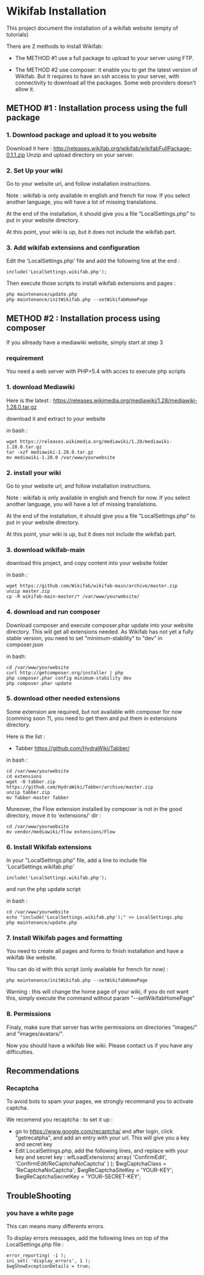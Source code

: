 # Wikifab Installation

This project document the installation of a wikifab website (empty of tutorials)

There are 2 methods to install Wikifab:

* The METHOD #1 use a full package to upload to your server using FTP.

* The METHOD #2 use composer: it enable you to get the latest version of Wikifab. But It requires to have an ssh access to your server, with connectivity to download all the packages. Some web providers doesn't allow it.


## METHOD #1 : Installation process using the full package

### 1. Download package and upload it to you website

Download it here : http://releases.wikifab.org/wikifab/wikifabFullPackage-0.1.1.zip
Unzip and upload directory on your server.

### 2. Set Up your wiki

Go to your website url, and follow installation instructions.

Note : wikifab is only available in english and french for now. If you select another language, you will have a lot of missing translations.

At the end of the installation, it should give you a file "LocalSettings.php" to put in your website directory.

At this point, your wiki is up, but it does not include the wikifab part.

### 3. Add wikifab extensions and configuration

Edit the 'LocalSettings.php' file and add the following line at the end :

	include('LocalSettings.wikifab.php');
	
Then execute those scripts to install wikifab extensions and pages :

	php maintenance/update.php
	php maintenance/initWikifab.php --setWikifabHomePage


## METHOD #2 : Installation process using composer

If you allready have a mediawiki website, simply start at step 3

### requirement

You need a web server with PHP>5.4 with acces to execute php scripts

### 1. download Mediawiki

Here is the latest : https://releases.wikimedia.org/mediawiki/1.28/mediawiki-1.28.0.tar.gz

download it and extract to your website

in bash : 

	wget https://releases.wikimedia.org/mediawiki/1.28/mediawiki-1.28.0.tar.gz
	tar -xzf mediawiki-1.28.0.tar.gz
	mv mediawiki-1.28.0 /var/www/yourwebsite

### 2. install your wiki

Go to your website url, and follow installation instructions.

Note : wikifab is only available in english and french for now. If you select another language, you will have a lot of missing translations.

At the end of the installation, it should give you a file "LocalSettings.php" to put in your website directory.

At this point, your wiki is up, but it does not include the wikifab part.


### 3. download wikifab-main

download this project, and copy content into your website folder

in bash :

	wget https://github.com/Wikifab/wikifab-main/archive/master.zip
	unzip master.zip
	cp -R wikifab-main-master/* /var/www/yourwebsite/
	
### 4. download and run composer

Download composer and execute composer.phar update into your website directory. This will get all extensions needed.
As Wikifab has not yet a fully stable version, you need to set "minimum-stability" to "dev" in composer.json

in bash:

	cd /var/www/yourwebsite
	curl http://getcomposer.org/installer | php
	php composer.phar config minimum-stability dev
	php composer.phar update

### 5. download other needed extensions

Some extension are required, but not available with composer for now (comming soon ?), you need to get them and put them in extensions directory.

Here is the list : 
 * Tabber https://github.com/HydraWiki/Tabber/

in bash :

	cd /var/www/yourwebsite
	cd extensions
	wget -O tabber.zip  https://github.com/HydraWiki/Tabber/archive/master.zip
	unzip tabber.zip
	mv Tabber-master Tabber
	
Moreover, the Flow extension installed by composer is not in the good directory, move it to 'extensions/' dir :
	
	cd /var/www/yourwebsite
	mv vendor/mediawiki/flow extensions/Flow
	

### 6. Install Wikifab extensions

In your "LocalSettings.php" file, add a line to include  file 'LocalSettings.wikifab.php'

	include('LocalSettings.wikifab.php');

and run the php update script 


in bash :

	cd /var/www/yourwebsite
	echo "include('LocalSettings.wikifab.php');" >> LocalSettings.php
	php maintenance/update.php

### 7. Install Wikifab pages and formatting

You need to create all pages and forms to finish installation and have a wikifab like website.

You can do id with this script (only available for french for now) :

	php maintenance/initWikifab.php --setWikifabHomePage

Warning : this will change the home page of your wiki, if you do not want this, simply execute the command without param "--setWikifabHomePage"

### 8. Permissions

Finaly, make sure that server has write permissions on directories "images/" and "images/avatars/".

Now you should have a wikifab like wiki. Please contact us if you have any difficulties.


## Recommendations

### Recaptcha

To avoid bots to spam your pages, we strongly recommand you to activate captcha.

We recomend you recaptcha : to set it up : 
* go to https://www.google.com/recaptcha/ and after login, click "getrecatpha", and add an entry with your url. This will give you a key and secret key
* Edit LocalSettings.php, add the following lines, and replace with your key and secret key : 
	wfLoadExtensions( array( 'ConfirmEdit', 'ConfirmEdit/ReCaptchaNoCaptcha' ) );
	$wgCaptchaClass = 'ReCaptchaNoCaptcha';
	$wgReCaptchaSiteKey = 'YOUR-KEY';
	$wgReCaptchaSecretKey = 'YOUR-SECRET-KEY';

## TroubleShooting

### you have a white page

This can means many differents errors.

To display errors messages, add the following lines on top of the LocalSettings.php file : 

	error_reporting( -1 );
	ini_set( 'display_errors', 1 );
	$wgShowExceptionDetails = true;
